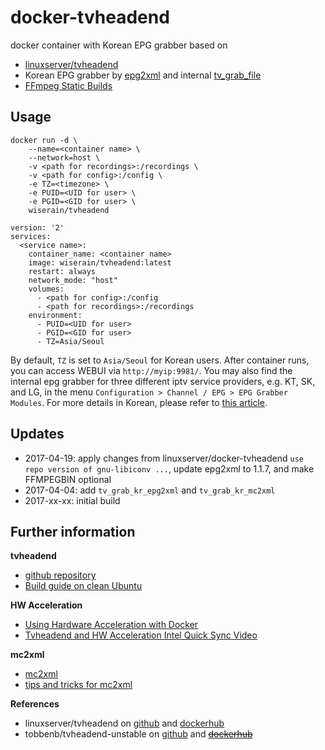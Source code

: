 # docker-tvheadend

docker container with Korean EPG grabber based on
- [linuxserver/tvheadend](https://hub.docker.com/r/linuxserver/tvheadend/)
- Korean EPG grabber by [epg2xml](https://github.com/wonipapa/epg2xml) and internal [tv_grab_file](https://github.com/nurtext/tv_grab_file_synology)
- [FFmpeg Static Builds](https://johnvansickle.com/ffmpeg/)


## Usage

```
docker run -d \
    --name=<container name> \
    --network=host \
    -v <path for recordings>:/recordings \
    -v <path for config>:/config \
    -e TZ=<timezone> \
    -e PUID=<UID for user> \
    -e PGID=<GID for user> \
    wiserain/tvheadend
```

```
version: '2'
services:
  <service name>:
    container_name: <container name>
    image: wiserain/tvheadend:latest
    restart: always
    network_mode: "host"
    volumes:
      - <path for config>:/config
      - <path for recordings>:/recordings
    environment:
      - PUID=<UID for user>
      - PGID=<GID for user>
      - TZ=Asia/Seoul
```
By default, ```TZ``` is set to ```Asia/Seoul``` for Korean users. After container runs, you can access WEBUI via ```http://myip:9981/```. You may also find the internal epg grabber for three different iptv service providers, e.g. KT, SK, and LG, in the menu ```Configuration > Channel / EPG > EPG Grabber Modules```. For more details in Korean, please refer to [this article](http://wiserain.net/1038).

## Updates
- 2017-04-19: apply changes from linuxserver/docker-tvheadend ```use repo version of gnu-libiconv ...```, update epg2xml to 1.1.7, and make FFMPEGBIN optional
- 2017-04-04: add ```tv_grab_kr_epg2xml``` and ```tv_grab_kr_mc2xml```
- 2017-xx-xx: initial build

## Further information

**tvheadend**
- [github repository](https://github.com/tvheadend/tvheadend)
- [Build guide on clean Ubuntu](https://tvheadend.org/boards/4/topics/24116)

**HW Acceleration**
- [Using Hardware Acceleration with Docker](http://wiki.ros.org/docker/Tutorials/Hardware%20Acceleration)
- [Tvheadend and HW Acceleration Intel Quick Sync Video](http://www.luispa.com/archivos/4876)

**mc2xml**
- [mc2xml](http://mc2xml.hosterbox.net/)
- [tips and tricks for mc2xml](https://forum.team-mediaportal.com/threads/mc2xml-what-are-your-usage-tips-tricks.59374/)

**References**
- linuxserver/tvheadend on [github](https://github.com/linuxserver/docker-tvheadend) and [dockerhub](https://hub.docker.com/r/linuxserver/tvheadend/)
- tobbenb/tvheadend-unstable on [github](https://github.com/tobbenb/docker-containers/tree/master/tvheadend-unstable) and ~~[dockerhub](https://hub.docker.com/r/tobbenb/tvheadend-unstable/)~~
